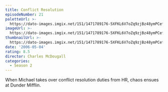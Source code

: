 ```yaml
---
title: Conflict Resolution
episodeNumber: 21
paletteUrl: >-
  https://dato-images.imgix.net/151/1471789176-5XFKL6V7oZq9zjBz48ymPCefKsX.jpg?auto=enhance&ch=DPR%2CWidth&palette=json
imageUrl: >-
  https://dato-images.imgix.net/151/1471789176-5XFKL6V7oZq9zjBz48ymPCefKsX.jpg?auto=compress%2Cformat&ch=DPR%2CWidth&w=500
thumbnailUrl: >-
  https://dato-images.imgix.net/151/1471789176-5XFKL6V7oZq9zjBz48ymPCefKsX.jpg?auto=enhance&ch=DPR%2CWidth&fit=crop&fm=jpg&h=280&w=500
date: '2006-05-04'
rating: 8.5
director: Charles McDougall
categories:
  - Season 2
---
```


When Michael takes over conflict resolution duties from HR, chaos ensues at Dunder Mifflin.